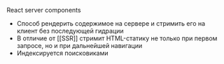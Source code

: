 React server components

- Способ рендерить содержимое на сервере и стримить его на клиент без последующей гидрации
- В отличие от [[SSR]] стримит HTML-статику не только при первом запросе, но и при дальнейшей навигации
- Индексируется поисковиками